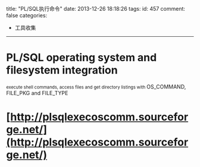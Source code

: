 title: "PL/SQL执行命令"
date: 2013-12-26 18:18:26
tags:
id: 457
comment: false
categories:
  - 工具收集
---

# PL/SQL operating system and filesystem integration
<small>execute shell commands, access files and get directory listings with </small>OS_COMMAND, FILE_PKG and FILE_TYPE

# [http://plsqlexecoscomm.sourceforge.net/](http://plsqlexecoscomm.sourceforge.net/)